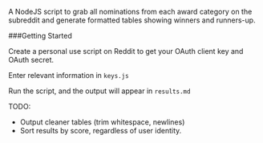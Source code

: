 A NodeJS script to grab all nominations from each award category on the subreddit and generate formatted tables showing  winners and runners-up.

###Getting Started

Create a personal use script on Reddit to get your OAuth client key and OAuth secret.

Enter relevant information in `keys.js`

Run the script, and the output will appear in `results.md`

TODO:

* Output cleaner tables (trim whitespace, newlines)
* Sort results by score, regardless of user identity.